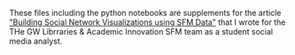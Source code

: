 These files including the python notebooks are supplements for the article ["Building Social Network Visualizations using SFM Data"](https://gwu-libraries.github.io/sfm-ui/posts/2017-09-08-sna) that I wrote for the THe GW Librraries & Academic Innovation SFM team as a student social media analyst.
